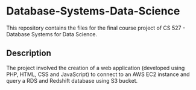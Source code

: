 # Database-Systems-Data-Science

This repository contains the files for the final course project of CS 527 - Database Systems for Data Science. 

## Description
The project involved the creation of a web application (developed using PHP, HTML, CSS and JavaScript) to connect to an AWS EC2 instance and query a RDS and Redshift database using S3 bucket. 
